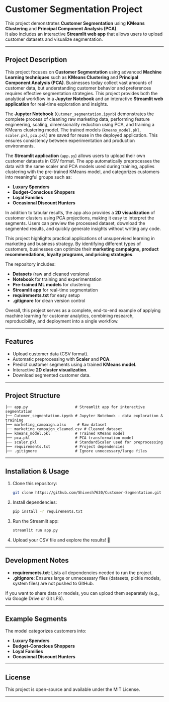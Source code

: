 #  Customer Segmentation Project

This project demonstrates **Customer Segmentation** using **KMeans Clustering** and **Principal Component Analysis (PCA)**.  
It also includes an interactive **Streamlit web app** that allows users to upload customer datasets and visualize segmentation.

---

##  Project Description  

This project focuses on **Customer Segmentation** using advanced **Machine Learning techniques** such as **KMeans Clustering** and **Principal Component Analysis (PCA)**. Businesses today collect vast amounts of customer data, but understanding customer behavior and preferences requires effective segmentation strategies. This project provides both the analytical workflow in a **Jupyter Notebook** and an interactive **Streamlit web application** for real-time exploration and insights.  

The **Jupyter Notebook** (`Cutomer_segmentation.ipynb`) demonstrates the complete process of cleaning raw marketing data, performing feature engineering, scaling, dimensionality reduction using PCA, and training a KMeans clustering model. The trained models (`kmeans_model.pkl`, `scaler.pkl`, `pca.pkl`) are saved for reuse in the deployed application. This ensures consistency between experimentation and production environments.  

The **Streamlit application** (`app.py`) allows users to upload their own customer datasets in CSV format. The app automatically preprocesses the data with the same scaler and PCA models used during training, applies clustering with the pre-trained KMeans model, and categorizes customers into meaningful groups such as:  

- **Luxury Spenders**  
- **Budget-Conscious Shoppers**  
- **Loyal Families**  
- **Occasional Discount Hunters**  

In addition to tabular results, the app also provides a **2D visualization** of customer clusters using PCA projections, making it easy to interpret the segments. Users can preview the processed dataset, download the segmented results, and quickly generate insights without writing any code.  

This project highlights practical applications of unsupervised learning in marketing and business strategy. By identifying different types of customers, businesses can optimize their **marketing campaigns, product recommendations, loyalty programs, and pricing strategies**.  

The repository includes:  
- **Datasets** (raw and cleaned versions)  
- **Notebook** for training and experimentation  
- **Pre-trained ML models** for clustering  
- **Streamlit app** for real-time segmentation  
- **requirements.txt** for easy setup  
- **.gitignore** for clean version control  

Overall, this project serves as a complete, end-to-end example of applying machine learning for customer analytics, combining research, reproducibility, and deployment into a single workflow.  

---

##  Features
- Upload customer data (CSV format).
- Automatic preprocessing with **Scaler** and **PCA**.
- Predict customer segments using a trained **KMeans model**.
- Interactive **2D cluster visualization**.
- Download segmented customer data.

---

## Project Structure
```
├── app.py                     # Streamlit app for interactive segmentation
├── Cutomer_segmentation.ipynb # Jupyter Notebook - data exploration & training
├── marketing_campaign.xlsx     # Raw dataset
├── marketing_campaign_cleaned.csv # Cleaned dataset
├── kmeans_model.pkl           # Trained KMeans model
├── pca.pkl                    # PCA transformation model
├── scaler.pkl                 # StandardScaler used for preprocessing
├── requirements.txt           # Project dependencies
├── .gitignore                 # Ignore unnecessary/large files
```

---

## Installation & Usage
1. Clone this repository:
   ```bash
   git clone https://github.com/Shivesh7630/Customer-Segmentation.git cd Customer-Segmentation

   ```

2. Install dependencies:
   ```bash
   pip install -r requirements.txt
   ```

3. Run the Streamlit app:
   ```bash
   streamlit run app.py
   ```

4. Upload your CSV file and explore the results! 🎉

---

##  Development Notes
- **requirements.txt**: Lists all dependencies needed to run the project.  
- **.gitignore**: Ensures large or unnecessary files (datasets, pickle models, system files) are not pushed to GitHub.  

 If you want to share data or models, you can upload them separately (e.g., via Google Drive or Git LFS).

---

## Example Segments
The model categorizes customers into:
- **Luxury Spenders**  
- **Budget-Conscious Shoppers**  
- **Loyal Families**  
- **Occasional Discount Hunters**

---

## License
This project is open-source and available under the MIT License.

---
